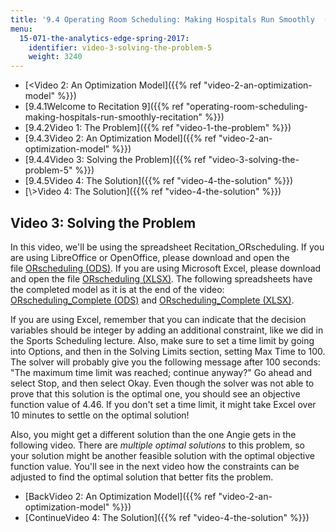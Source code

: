 ```yaml
---
title: '9.4 Operating Room Scheduling: Making Hospitals Run Smoothly  (Recitation)'
menu:
  15-071-the-analytics-edge-spring-2017:
    identifier: video-3-solving-the-problem-5
    weight: 3240
---
```

*   [<Video 2: An Optimization Model]({{% ref "video-2-an-optimization-model" %}})
*   [9.4.1Welcome to Recitation 9]({{% ref "operating-room-scheduling-making-hospitals-run-smoothly-recitation" %}})
*   [9.4.2Video 1: The Problem]({{% ref "video-1-the-problem" %}})
*   [9.4.3Video 2: An Optimization Model]({{% ref "video-2-an-optimization-model" %}})
*   [9.4.4Video 3: Solving the Problem]({{% ref "video-3-solving-the-problem-5" %}})
*   [9.4.5Video 4: The Solution]({{% ref "video-4-the-solution" %}})
*   [\\>Video 4: The Solution]({{% ref "video-4-the-solution" %}})

Video 3: Solving the Problem
----------------------------

In this video, we'll be using the spreadsheet Recitation\_ORscheduling. If you are using LibreOffice or OpenOffice, please download and open the file [ORscheduling (ODS)](https://open-learning-course-data.s3.amazonaws.com/15-071-the-analytics-edge-spring-2017/0b29d789102df82347256ff5f1e8a2e5_ORscheduling.ods). If you are using Microsoft Excel, please download and open the file [ORscheduling (XLSX)](https://open-learning-course-data.s3.amazonaws.com/15-071-the-analytics-edge-spring-2017/c2d77b4a52ea41b7fbbda781bfb50ed0_ORscheduling.xlsx). The following spreadsheets have the completed model as it is at the end of the video: [ORscheduling\_Complete (ODS)](https://open-learning-course-data.s3.amazonaws.com/15-071-the-analytics-edge-spring-2017/f9d0e9bcadbcf7fab487085230efbceb_ORscheduling_Complete.ods) and [ORscheduling\_Complete (XLSX)](https://open-learning-course-data.s3.amazonaws.com/15-071-the-analytics-edge-spring-2017/d0646520c0ac9a08bcbefcfc16e416ee_ORscheduling_Complete.xlsx).

If you are using Excel, remember that you can indicate that the decision variables should be integer by adding an additional constraint, like we did in the Sports Scheduling lecture. Also, make sure to set a time limit by going into Options, and then in the Solving Limits section, setting Max Time to 100. The solver will probably give you the following message after 100 seconds: "The maximum time limit was reached; continue anyway?" Go ahead and select Stop, and then select Okay. Even though the solver was not able to prove that this solution is the optimal one, you should see an objective function value of 4.46. If you don't set a time limit, it might take Excel over 10 minutes to settle on the optimal solution!

Also, you might get a different solution than the one Angie gets in the following video. There are _multiple optimal solutions_ to this problem, so your solution might be another feasible solution with the optimal objective function value. You'll see in the next video how the constraints can be adjusted to find the optimal solution that better fits the problem. 

*   [BackVideo 2: An Optimization Model]({{% ref "video-2-an-optimization-model" %}})
*   [ContinueVideo 4: The Solution]({{% ref "video-4-the-solution" %}})